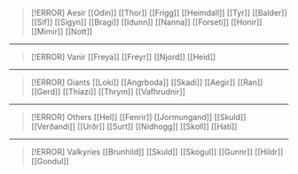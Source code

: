 > [!ERROR] Aesir
> [[Odin]]
> [[Thor]]
> [[Frigg]]
> [[Heimdall]]
> [[Tyr]]
> [[Balder]]
> [[Sif]]
> [[Sigyn]]
> [[Bragi]]
> [[Idunn]]
> [[Nanna]]
> [[Forseti]]
> [[Honir]]
> [[Mimir]]
> [[Nott]]

***

> [!ERROR] Vanir
> [[Freya]]
> [[Freyr]]
> [[Njord]]
> [[Heid]]

***

> [!ERROR] Giants
> [[Loki]]
> [[Angrboda]]
> [[Skadi]]
> [[Aegir]]
> [[Ran]]
> [[Gerd]]
> [[Thiazi]]
> [[Thrym]]
> [[Vafhrudnir]]

***

> [!ERROR] Others
> [[Hel]]
> [[Fenrir]]
> [[Jormungand]]
> [[Skuld]]
> [[Verðandi]]
> [[Urðr]]
> [[Surt]]
> [[Nidhogg]]
> [[Skoll]] 
> [[Hati]]

***

> [!ERROR] Valkyries
> [[Brunhild]]
> [[Skuld]]
> [[Skogul]]
> [[Gunnr]]
> [[Hildr]]
> [[Gondul]]